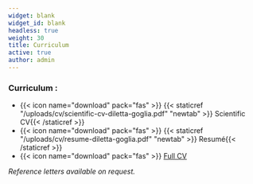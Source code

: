 ```yaml
---
widget: blank
widget_id: blank
headless: true
weight: 30
title: Curriculum
active: true
author: admin
---
```


### Curriculum : 
- {{< icon name="download" pack="fas" >}} {{< staticref "/uploads/cv/scientific-cv-diletta-goglia.pdf" "newtab" >}} Scientific CV{{< /staticref >}}
- {{< icon name="download" pack="fas" >}} {{< staticref "/uploads/cv/resume-diletta-goglia.pdf" "newtab" >}} Resumé{{< /staticref >}} 
- {{< icon name="download" pack="fas" >}} [Full CV](https://messy-layer-48f.notion.site/Diletta-Goglia-Full-CV-7a4ed9d53e4647b5835a4dbe940b868f) 


*Reference letters available on request.*
